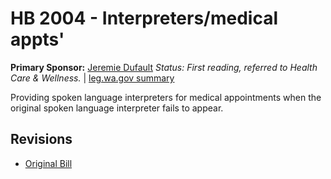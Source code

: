 # HB 2004 - Interpreters/medical appts'
**Primary Sponsor:** [Jeremie Dufault](/person/leg/dufault_je.md)
*Status: First reading, referred to Health Care & Wellness.* | [leg.wa.gov summary](https://app.leg.wa.gov/billsummary?BillNumber=2004&Year=2021)

Providing spoken language interpreters for medical appointments when the original spoken language interpreter fails to appear.

## Revisions
* [Original Bill](1/)